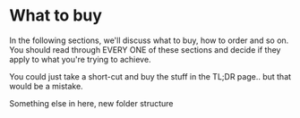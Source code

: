 # What to buy

In the following sections, we'll discuss what to buy, how to order and so on. You should read through EVERY ONE of these sections and decide if they apply to what you're trying to achieve.

You could just take a short-cut and buy the stuff in the TL;DR page.. but that would be a mistake.

Something else in here, new folder structure

